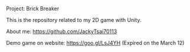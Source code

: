 Project: Brick Breaker

This is the repository related to my 2D game with Unity.

About me: https://github.com/JackyTsai70113

Demo game on website: https://goo.gl/LsJ4YH (Expired on the March 12)
